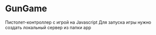 # GunGame
 Пистолет-контроллер с игрой на Javascript
Для запуска игры нужно создать локальный сервер из папки app

